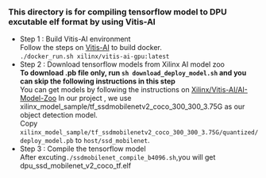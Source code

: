 ### This directory is for compiling tensorflow model to DPU excutable elf format by using Vitis-AI  
* Step 1 : Build Vitis-AI environment  
Follow the steps on [Vitis-AI](https://github.com/Xilinx/Vitis-AI/blob/master/README.md) to build docker.  
`./docker_run.sh xilinx/vitis-ai-gpu:latest` 
* Step 2 : Download tensorflow models from Xilinx AI model zoo  
**To download .pb file only, run `sh download_deploy_model.sh` and you can skip the following instructions in this step**  
You can get models by following the instructions on [Xilinx/Vitis-AI/AI-Model-Zoo](https://github.com/Xilinx/Vitis-AI/tree/master/AI-Model-Zoo) 
In our project , we use xilinx_model_sample/tf_ssdmobilenetv2_coco_300_300_3.75G as our object detection model.  
Copy `xilinx_model_sample/tf_ssdmobilenetv2_coco_300_300_3.75G/quantized/deploy_model.pb` to `host/ssd_mobilenet`.  
* Step 3 : Compile the tensorflow model  
After excuting`./ssdmobilenet_compile_b4096.sh`,you will get dpu_ssd_mobilenet_v2_coco_tf.elf 
